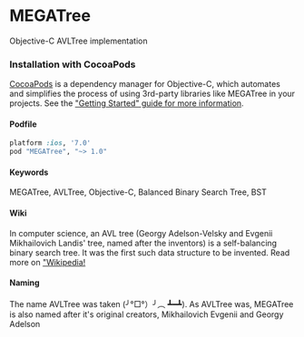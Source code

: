 # MEGATree
Objective-C AVLTree implementation

### Installation with CocoaPods

[CocoaPods](http://cocoapods.org) is a dependency manager for Objective-C, which automates and simplifies the process of using 3rd-party libraries like MEGATree in your projects. See the ["Getting Started" guide for more information](http://guides.cocoapods.org/using/getting-started.html).

#### Podfile

```ruby
platform :ios, '7.0'
pod "MEGATree", "~> 1.0"
```


#### Keywords
MEGATree, AVLTree, Objective-C, Balanced Binary Search Tree, BST

#### Wiki
In computer science, an AVL tree (Georgy Adelson-Velsky and Evgenii Mikhailovich Landis' tree, named after the inventors) is a self-balancing binary search tree. It was the first such data structure to be invented. Read more on ["Wikipedia!](http://en.wikipedia.org/wiki/AVL_tree)

#### Naming
The name AVLTree was taken (╯°□°）╯︵ ┻━┻). As AVLTree was, MEGATree is also named after it's original creators, Mikhailovich Evgenii and Georgy Adelson

